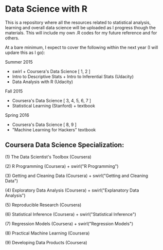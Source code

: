 # Data Science with R

This is a repository where all the resources related to statistical analysis, learning and overall data science will be uploaded as I progress though the materials. This will include my own .R codes for my future reference and for others. 

At a bare minimum, I expect to cover the following within the next year (I will updare this as I go):

Summer 2015

* swirl + Coursera's Data Science [ 1, 2 ]
* Intro to Descriptive Stats  + Intro to Inferential Stats (Udacity)
* Data Analysis with R (Udacity)

Fall 2015

* Coursera's Data Science [ 3, 4, 5, 6, 7 ]
* Statistical Learning (Stanford) + textbook

Spring 2016

* Coursera's Data Science [ 8, 9 ]
* "Machine Learning for Hackers" textbook

## Coursera Data Science Specialization:

(1) The Data Scientist's Toolbox (Coursera)      

(2) R Programming (Coursera) + swirl("R Programming")  

(3) Getting and Cleaning Data (Coursera) + swirl("Getting and Cleaning Data") 

(4) Exploratory Data Analysis (Coursera) + swirl("Explanatory Data Analysis")  

(5) Reproducible Research (Coursera)                                     

(6) Statistical Inference (Coursera) + swirl("Statistical Inference")   

(7) Regression Models (Coursera) + swirl("Regression Models")      

(8) Practical Machine Learning (Coursera)                  

(9) Developing Data Products (Coursera)    




